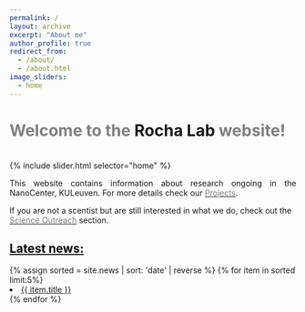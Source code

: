 ```yaml
---
permalink: /
layout: archive
excerpt: "About me"
author_profile: true
redirect_from:
  - /about/
  - /about.html
image_sliders:
  - home
---
```

<h1><span style="color:gray">Welcome to the </span>Rocha Lab<span style="color:gray"> website!</span></h1>
<body>
<br>
{% include slider.html selector="home" %}

<p align= "justify">
This website contains information about research ongoing in the NanoCenter, KULeuven.
For more details check our <a href="{{site.github.url}}/projects"><span style="color:gray">Projects</span></a>.

If you are not a scentist but are still interested in what we do, check out the <a href="{{site.github.url}}/outreach"><span style="color:gray">Science Outreach</span></a> section.
<br>
<hr-bold>


<div style="text-align:left; vertical-align: middle border-left: 500px">
<h2><a href="{{site.github.url}}/news"><span style="color:black">Latest news:</span></a></h2>
{% assign sorted = site.news | sort: 'date' | reverse %}
{% for item in sorted limit:5%}
<li><a href="{{ item.url }}">{{ item.title }}</a></li>
{% endfor %}
<br>
</div>
<br>
